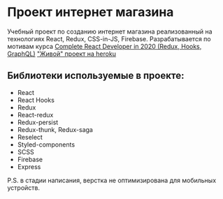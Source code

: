 # Проект интернет магазина

Учебный проект по созданию интернет магазина реализованный на технологиях React, Redux, CSS-in-JS, Firebase.
Разрабатывается по мотивам курса [Complete React Developer in 2020 (Redux, Hooks, GraphQL)][1]
["Живой" проект на heroku][2]

## Библиотеки используемые в проекте:

- React
- React Hooks
- Redux
- React-redux
- Redux-persist
- Redux-thunk, Redux-saga
- Reselect
- Styled-components
- SCSS
- Firebase
- Express

[1]: https://www.udemy.com/course/complete-react-developer-zero-to-mastery/ 'Курс на Udemy'
[2]: https://vast-temple-83808.herokuapp.com/ 'Проект на heroku'

P.S. в стадии написания, верстка не оптимизирована для мобильных устройств.
